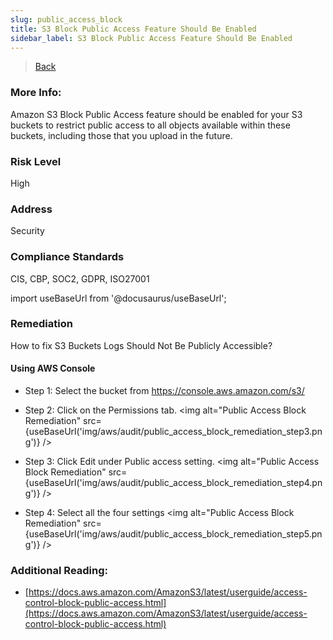 ```yaml
---
slug: public_access_block
title: S3 Block Public Access Feature Should Be Enabled
sidebar_label: S3 Block Public Access Feature Should Be Enabled
---
```


> [Back](../../s3publiccheck)

### More Info:
Amazon S3 Block Public Access feature should be enabled for your S3 buckets to restrict public access to all objects available within these buckets, including those that you upload in the future.

### Risk Level
High

### Address
Security

### Compliance Standards
CIS, CBP, SOC2, GDPR, ISO27001

import useBaseUrl from '@docusaurus/useBaseUrl';

### Remediation
How to fix S3 Buckets Logs Should Not Be Publicly Accessible?

#### Using AWS Console

- Step 1: Select the bucket from https://console.aws.amazon.com/s3/

- Step 2: Click on the Permissions tab.
<img alt="Public Access Block Remediation" src={useBaseUrl('img/aws/audit/public_access_block_remediation_step3.png')} />

- Step 3: Click Edit under Public access setting.
<img alt="Public Access Block Remediation" src={useBaseUrl('img/aws/audit/public_access_block_remediation_step4.png')} />

- Step 4: Select all the four settings
<img alt="Public Access Block Remediation" src={useBaseUrl('img/aws/audit/public_access_block_remediation_step5.png')} />

### Additional Reading:
- [https://docs.aws.amazon.com/AmazonS3/latest/userguide/access-control-block-public-access.html](https://docs.aws.amazon.com/AmazonS3/latest/userguide/access-control-block-public-access.html) 
